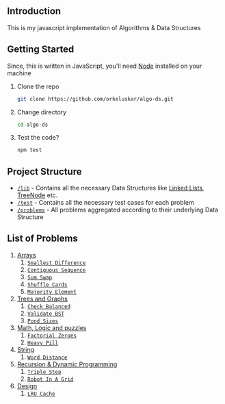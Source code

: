 ## Introduction

This is my javascript implementation of Algorithms & Data Structures



## Getting Started

Since, this is written in JavaScript, you'll need [Node](https://nodejs.org/) installed on your machine

1. Clone the repo
   ```bash
   git clone https://github.com/orkeluskar/algo-ds.git
   ```

2. Change directory
   ```bash
   cd algo-ds
   ```

3. Test the code?
   ```bash
   npm test
   ```



## Project Structure

- [`/lib`](./lib/) - Contains all the necessary Data Structures like [Linked Lists](./lib/ListNode.js), [TreeNode](./lib/TreeNode.js) etc.
- [`/test`](./test/) - Contains all the necessary test cases for each problem
- [`/problems`](./problems/) - All problems aggregated according to their underlying Data Structure



## List of Problems

1. [Arrays](./problems/arrays/)
    1. [`Smallest Difference`](./problems/arrays/SmallestDifference.js)
    2. [`Contiguous Sequence`](./problems/arrays/ContiguousSequence.js)
    3. [`Sum Swap`](./problems/arrays/SumSwap.js)
    4. [`Shuffle Cards`](./problems/arrays/ShuffleCards.js)
    5. [`Majority Element`](./problems/arrays/MajorityElement.js)
2. [Trees and Graphs](./problems/trees-and-graphs/)
    1. [`Check Balanced`](./problems/trees-and-graphs/CheckBalanced.js)
    2. [`Validate BST`](./problems/trees-and-graphs/ValidateBST.js)
    3. [`Pond Sizes`](./problems/trees-and-graphs/PondSizes.js)
3. [Math, Logic and puzzles](./problems/math-logic-puzzles/)
    1. [`Factorial Zeroes`](./problems/math-logic-puzzles/FactorialZeroes.js)
    2. [`Heavy Pill`](./problems/math-logic-puzzles/HeavyPi.js)
4. [String](./problems/string)
    1. [`Word Distance`](./problems/string/WordDistance.js)
5. [Recursion & Dynamic Programming](./problems/recursion-and-dynamic-programming)
    1. [`Triple Step`](./problems/recursion-and-dynamic-programming/TripleStep.js)
    2. [`Robot In A Grid`](./problems/recursion-and-dynamic-programming/RobotInGrid.js)
6. [Design](./problems/design)
    1. [`LRU Cache`](./problems/design/LRUCache.js)